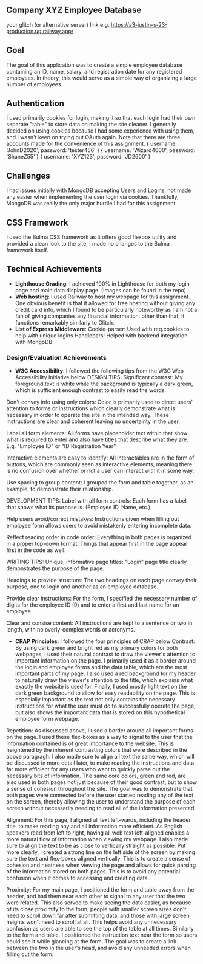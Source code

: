 ## Company XYZ Employee Database

your glitch (or alternative server) link e.g. https://a3-justin-s-23-production.up.railway.app/

## Goal
The goal of this application was to create a simple employee database containing an ID, name, salary, and registration date for any registered employees. In theory,
this would serve as a simple way of organizing a large number of employees.

## Authentication
I used primarily cookies for login, making it so that each login had their own separate "table" to store data on making the site cleaner. I generally decided on using cookies because I had some experience with using them, and I wasn't keen on trying out OAuth again. Note that there are three accounts made for the convenience of this assignment.
  { username: 'JohnD2020', password: 'tester456' }
  { username: 'Wizard4600', password: 'ShaneZ55' }
  { username: 'XYZ123', password: 'JD2600' }

## Challenges
I had issues initially with MongoDB accepting Users and Logins, not made any easier when implementing the user login via cookies. Thankfully, MongoDB was really the only major hurdle I had for this assignment.

## CSS Framework
I used the Bulma CSS framework as it offers good flexbox utility and provided a clean look to the site. I made no changes to the Bulma framework itself.

## Technical Achievements
- **Lighthouse Grading**: I achieved 100% in Lighthouse for both my login page and main data display page. (Images can be found in the repo)
- **Web hosting**: I used Railway to host my webpage for this assignment. One obvious benefit is that it allowed for free hosting without giving any credit card info,
                   which I found to be particularly noteworthy as I am not a fan of giving companies any financial information. other than that, it functions remarkably similarly to Glitch.
- **List of Express Middleware**: Cookie-parser: Used with req.cookies to help with unique logins
                                  Handlebars: Helped with backend integration with MongoDB


### Design/Evaluation Achievements
- **W3C Accessibility**: I followed the following tips from the W3C Web Accessibility Initiative below
DESIGN TIPS:
Significant contrast: My foreground text is white while the background is typically a dark green, which is sufficient enough contrast to easily read the words.

Don't convey info using only colors: Color is primarily used to direct users' attention to forms or instructions which clearly demonstrate
what is necessary in order to operate the site in the intended way. These instructions are clear and coherent leaving no uncertainty in the user.

Label all form elements: All forms have placeholder text within that show what is required to enter and also have titles that describe what they are.
E.g. "Employee ID" or "ID Registration Year"

Interactive elements are easy to identify: All interactables are in the form of buttons, which are commonly seen as interactive elements, meaning there is
no confusion over whether or not a user can interact with it in some way.

Use spacing to group content: I grouped the form and table together, as an example, to demonstrate their relationship.



DEVELOPMENT TIPS:
Label with all form controls: Each form has a label that shows what its purpose is. (Employee ID, Name, etc.)

Help users avoid/correct mistakes: Instructions given when filling out employee form allows users to avoid mistakenly entering incomplete data.

Reflect reading order in code order: Everything in both pages is organized in a proper top-down format. Things that appear first in the page appear
first in the code as well.



WRITING TIPS:
Unique, informative page titles: "Login" page title clearly demonstrates the purpose of the page.

Headings to provide structure: The two headings on each page convey their purpose, one to login and another as an employee database.

Provide clear instructions: For the form, I specified the necessary number of digits for the employee ID (9) and to enter a first and last name
for an employee.

Clear and consise content: All instructions are kept to a sentence or two in length, with no overly-complex words or acronyms.


- **CRAP Principles**: I followed the four principles of CRAP below
Contrast:
By using dark green and bright red as my primary colors for both webpages, I used their natural contrast to draw the viewer's attention to important
information on the page. I primarily used it as a border around the login and employee forms and the data table, which are the most important parts of
my page. I also used a red background for my header to naturally draw the viewer's attention to the title, which explains what exactly the website is used for.
Finally, I used mostly light text on the dark green background to allow for easy readability on the page. This is especially important as the text not only contains
the necessary instructions for what the user must do to successfully operate the page, but also shows the important data that is stored on this hypothetical employee
form webpage.

Repetition:
As discussed above, I used a border around all important forms on the page. I used these flex-boxes as a way to signal to the user that the information contained is
of great importance to the website. This is heightened by the inherent contrasting colors that were described in the above paragragh. I also made sure to align all text
the same way, which will be discussed in more detail later, to make reading the instructions and data far more efficient for any users who want to quickly parse out the
necessary bits of information. The same core colors, green and red, are also used in both pages not just because of their good contrast, but to show a sense of cohesion
throughout the site. The goal was to demonstrate that both pages were connected before the user started reading any of the text on the screen, thereby allowing the user
to understand the purpose of each screen without necessarily needing to read all of the information presented.

Alignment:
For this page, I aligned all text left-wards, including the header title, to make reading any and all information more efficient. As English speakers read from left to
right, having all web text left-aligned enables a more natural flow of information when viewing my webpage. I also made sure to align the text to be as close to vertically straight as possible. Put more clearly, I created a strong line on the left side of the screen by making sure the text and flex-boxes aligned vertically. This is to create a sense of cohesion and neatness when viewing the page and allows for quick parsing of the information stored on both pages. This is to avoid any
potential confusion when it comes to accessing and creating data.

Proximity:
For my main page, I positioned the form and table away from the header, and had them near each other to signal to any user that the two were related. This
also served to make seeing the data easier, as because of its close proximity to the form, people with smaller screen sizes don't need to scroll down far after submitting data, and those with large screen heights won't need to scroll at all. This helps avoid any unnecessary confusion as users are able to see the top of the table at all times. Similarly to the form and table, I positioned the instruction text near the form so users could see it while glancing at the form. The goal was to create a link between the two in the user's head, and avoid any unneeded errors when filling out the form.

